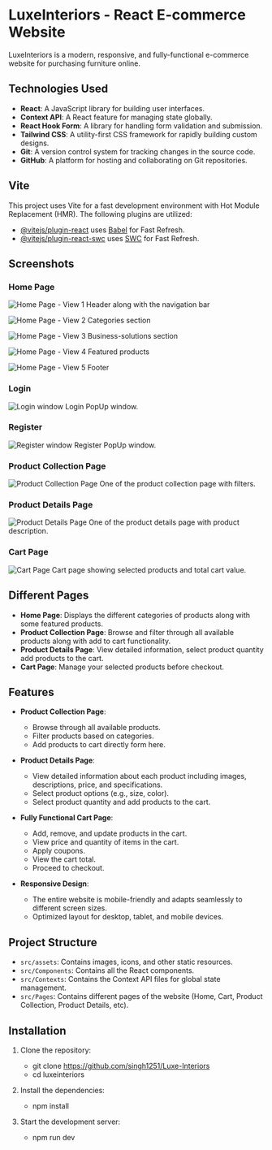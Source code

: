 # LuxeInteriors - React E-commerce Website

LuxeInteriors is a modern, responsive, and fully-functional e-commerce website for purchasing furniture online.

## Technologies Used

- **React**: A JavaScript library for building user interfaces.
- **Context API**: A React feature for managing state globally.
- **React Hook Form**: A library for handling form validation and submission.
- **Tailwind CSS**: A utility-first CSS framework for rapidly building custom designs.
- **Git**: A version control system for tracking changes in the source code.
- **GitHub**: A platform for hosting and collaborating on Git repositories.

## Vite

This project uses Vite for a fast development environment with Hot Module Replacement (HMR). The following plugins are utilized:

- [@vitejs/plugin-react](https://github.com/vitejs/vite-plugin-react/blob/main/packages/plugin-react/README.md) uses [Babel](https://babeljs.io/) for Fast Refresh.
- [@vitejs/plugin-react-swc](https://github.com/vitejs/vite-plugin-react-swc) uses [SWC](https://swc.rs/) for Fast Refresh.

## Screenshots

### Home Page

![Home Page - View 1](Screenshots/homePage1.png)
Header along with the navigation bar

![Home Page - View 2](Screenshots/homePage2.png)
Categories section

![Home Page - View 3](Screenshots/homePage3.png)
Business-solutions section

![Home Page - View 4](Screenshots/homePage4.png)
Featured products

![Home Page - View 5](Screenshots/homePage5.png)
Footer

### Login

![Login window](Screenshots/loginPopup1.png)
Login PopUp window.

### Register

![Register window](Screenshots/registerPopup1.png)
Register PopUp window.

### Product Collection Page

![Product Collection Page](Screenshots/productCollection1.png)
One of the product collection page with filters.

### Product Details Page

![Product Details Page](Screenshots/productDetail1.png)
One of the product details page with product description.

### Cart Page

![Cart Page](Screenshots/cart1.png)
Cart page showing selected products and total cart value.

## Different Pages

- **Home Page**: Displays the different categories of products along with some featured products.
- **Product Collection Page**: Browse and filter through all available products along with add to cart functionality.
- **Product Details Page**: View detailed information, select product quantity add products to the cart.
- **Cart Page**: Manage your selected products before checkout.

## Features

- **Product Collection Page**:

  - Browse through all available products.
  - Filter products based on categories.
  - Add products to cart directly form here.

- **Product Details Page**:

  - View detailed information about each product including images, descriptions, price, and specifications.
  - Select product options (e.g., size, color).
  - Select product quantity and add products to the cart.

- **Fully Functional Cart Page**:

  - Add, remove, and update products in the cart.
  - View price and quantity of items in the cart.
  - Apply coupons.
  - View the cart total.
  - Proceed to checkout.

- **Responsive Design**:
  - The entire website is mobile-friendly and adapts seamlessly to different screen sizes.
  - Optimized layout for desktop, tablet, and mobile devices.

## Project Structure

- `src/assets`: Contains images, icons, and other static resources.
- `src/Components`: Contains all the React components.
- `src/Contexts`: Contains the Context API files for global state management.
- `src/Pages`: Contains different pages of the website (Home, Cart, Product Collection, Product Details, etc).

## Installation

1. Clone the repository:

   - git clone https://github.com/singh1251/Luxe-Interiors
   - cd luxeinteriors

2. Install the dependencies:

   - npm install

3. Start the development server:

   - npm run dev
